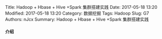 Title: Hadoop + Hbase + Hive +Spark 集群搭建实践
Date: 2017-05-18 13:20
Modified: 2017-05-18 13:20
Category: 数据挖掘
Tags: Hadoop
Slug: G7
Authors: nJcx
Summary: Hadoop + Hbase + Hive +Spark 集群搭建实践
#### 介绍


